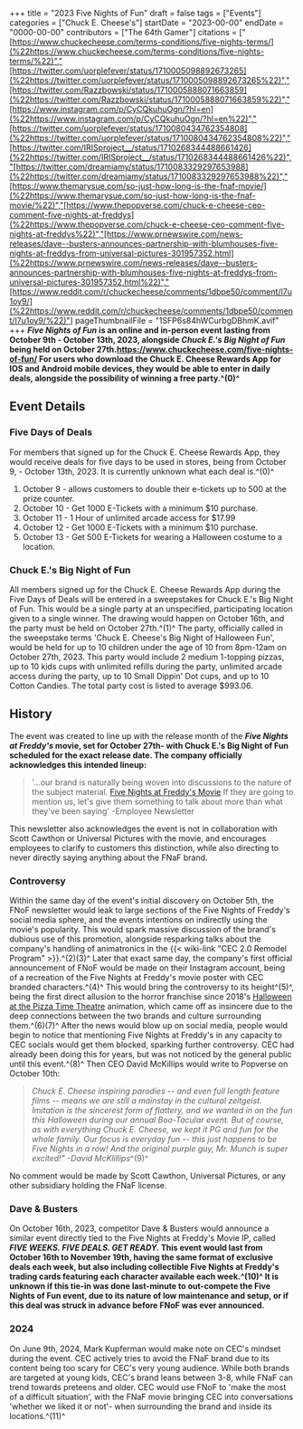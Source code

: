 +++
title = "2023 Five Nights of Fun"
draft = false
tags = ["Events"]
categories = ["Chuck E. Cheese's"]
startDate = "2023-00-00"
endDate = "0000-00-00"
contributors = ["The 64th Gamer"]
citations = ["[https://www.chuckecheese.com/terms-conditions/five-nights-terms/](%22https://www.chuckecheese.com/terms-conditions/five-nights-terms/%22)","[https://twitter.com/uorplefever/status/1710005098892673265](%22https://twitter.com/uorplefever/status/1710005098892673265%22)","[https://twitter.com/Razzbowski/status/1710005888071663859](%22https://twitter.com/Razzbowski/status/1710005888071663859%22)","[https://www.instagram.com/p/CyCQkuhuOgn/?hl=en](%22https://www.instagram.com/p/CyCQkuhuOgn/?hl=en%22)","[https://twitter.com/uorplefever/status/1710080434762354808](%22https://twitter.com/uorplefever/status/1710080434762354808%22)","[https://twitter.com/IRISproject__/status/1710268344488661426](%22https://twitter.com/IRISproject__/status/1710268344488661426%22)","[https://twitter.com/dreamiamy/status/1710083329297653988](%22https://twitter.com/dreamiamy/status/1710083329297653988%22)","[https://www.themarysue.com/so-just-how-long-is-the-fnaf-movie/](%22https://www.themarysue.com/so-just-how-long-is-the-fnaf-movie/%22)","[https://www.thepopverse.com/chuck-e-cheese-ceo-comment-five-nights-at-freddys](%22https://www.thepopverse.com/chuck-e-cheese-ceo-comment-five-nights-at-freddys%22)","[https://www.prnewswire.com/news-releases/dave--busters-announces-partnership-with-blumhouses-five-nights-at-freddys-from-universal-pictures-301957352.html](%22https://www.prnewswire.com/news-releases/dave--busters-announces-partnership-with-blumhouses-five-nights-at-freddys-from-universal-pictures-301957352.html%22)","[https://www.reddit.com/r/chuckecheese/comments/1dbpe50/comment/l7u1oy9/](%22https://www.reddit.com/r/chuckecheese/comments/1dbpe50/comment/l7u1oy9/%22)"]
pageThumbnailFile = "1SFP6s84hWCurbgDBhmK.avif"
+++
***Five Nights of Fun* is an online and in-person event lasting from October 9th - October 13th, 2023, alongside ***Chuck E.'s Big Night of Fun* being held on October 27th.https://www.chuckecheese.com/five-nights-of-fun/
For users who download the Chuck E. Cheese Rewards App for IOS and Android mobile devices, they would be able to enter in daily deals, alongside the possibility of winning a free party.^(0)^****

## Event Details

### Five Days of Deals

For members that signed up for the Chuck E. Cheese Rewards App, they would receive deals for five days to be used in stores, being from October 9, - October 13th, 2023. It is currently unknown what each deal is.^(0)^

1.  October 9 - allows customers to double their e-tickets up to 500 at the prize counter.
2.  October 10 - Get 1000 E-Tickets with a minimum $10 purchase.
3.  October 11 - 1 Hour of unlimited arcade access for $17.99
4.  October 12 - Get 1000 E-Tickets with a minimum $10 purchase.
5.  October 13 - Get 500 E-Tickets for wearing a Halloween costume to a location.

### Chuck E.'s Big Night of Fun

All members signed up for the Chuck E. Cheese Rewards App during the Five Days of Deals will be entered in a sweepstakes for Chuck E.'s Big Night of Fun. This would be a single party at an unspecified, participating location given to a single winner. The drawing would happen on October 16th, and the party must be held on October 27th.^(1)^
The party, officially called in the sweepstake terms 'Chuck E. Cheese's Big Night of Halloween Fun', would be held for up to 10 children under the age of 10 from 8pm-12am on October 27th, 2023. This party would include 2 medium 1-topping pizzas, up to 10 kids cups with unlimited refills during the party, unlimited arcade access during the party, up to 10 Small Dippin' Dot cups, and up to 10 Cotton Candies. The total party cost is listed to average $993.06.

## History

The event was created to line up with the release month of the ***Five Nights at Freddy's* movie, set for October 27th- with Chuck E.'s Big Night of Fun scheduled for the exact release date. The company officially acknowledges this intended lineup:**

> '...our brand is naturally being woven into discussions to the nature of the subject material. [Five Nights at Freddy's Movie](The) If they are going to mention us, let's give them something to talk about more than what they've been saying' -Employee Newsletter

This newsletter also acknowledges the event is not in collaboration with Scott Cawthon or Universal Pictures with the movie, and encourages employees to clarify to customers this distinction, while also directing to never directly saying anything about the FNaF brand.

### Controversy

Within the same day of the event's initial discovery on October 5th, the FNoF newsletter would leak to large sections of the Five Nights of Freddy's social media sphere, and the events intentions on indirectly using the movie's popularity. This would spark massive discussion of the brand's dubious use of this promotion, alongside resparking talks about the company's handling of animatronics in the {{< wiki-link "CEC 2.0 Remodel Program" >}}.^(2)(3)^
Later that exact same day, the company's first official announcement of FNoF would be made on their Instagram account, being of a recreation of the Five Nights at Freddy's movie poster with CEC branded characters.^(4)^ This would bring the controversy to its height^(5)^, being the first direct allusion to the horror franchise since 2018's [Halloween at the Pizza Time Theatre](https://www.youtube.com/watch?v=BmigYSQMtBI) animation, which came off as insincere due to the deep connections between the two brands and culture surrounding them.^(6)(7)^
After the news would blow up on social media, people would begin to notice that mentioning Five Nights at Freddy's in any capacity to CEC socials would get them blocked, sparking further controversy. CEC had already been doing this for years, but was not noticed by the general public until this event.^(8)^
Then CEO David McKillips would write to Popverse on October 10th:

> *Chuck E. Cheese inspiring parodies -- and even full length feature films -- means we are still a mainstay in the cultural zeitgeist. Imitation is the sincerest form of flattery, and we wanted in on the fun this Halloween during our annual Boo-Tacular event. But of course, as with everything Chuck E. Cheese, we kept it PG and fun for the whole family. Our focus is everyday fun -- this just happens to be Five Nights in a row! And the original purple guy, Mr. Munch is super excited!" -David McKlillips*^(9)^

No comment would be made by Scott Cawthon, Universal Pictures, or any other subsidiary holding the FNaF license.

### Dave & Busters

On October 16th, 2023, competitor Dave & Busters would announce a similar event directly tied to the Five Nights at Freddy's Movie IP, called ***FIVE WEEKS. FIVE DEALS. GET READY.* This event would last from October 16th to November 19th, having the same format of exclusive deals each week, but also including collectible Five Nights at Freddy's trading cards featuring each character available each week.^(10)^
It is unknown if this tie-in was done last-minute to out-compete the Five Nights of Fun event, due to its nature of low maintenance and setup, or if this deal was struck in advance before FNoF was ever announced.**

### 2024

On June 9th, 2024, Mark Kupferman would make note on CEC's mindset during the event. CEC actively tries to avoid the FNaF brand due to its content being too scary for CEC's very young audience. While both brands are targeted at young kids, CEC's brand leans between 3-8, while FNaF can trend towards preteens and older.
CEC would use FNoF to 'make the most of a difficult situation', with the FNaF movie bringing CEC into conversations 'whether we liked it or not'- when surrounding the brand and inside its locations.^(11)^
